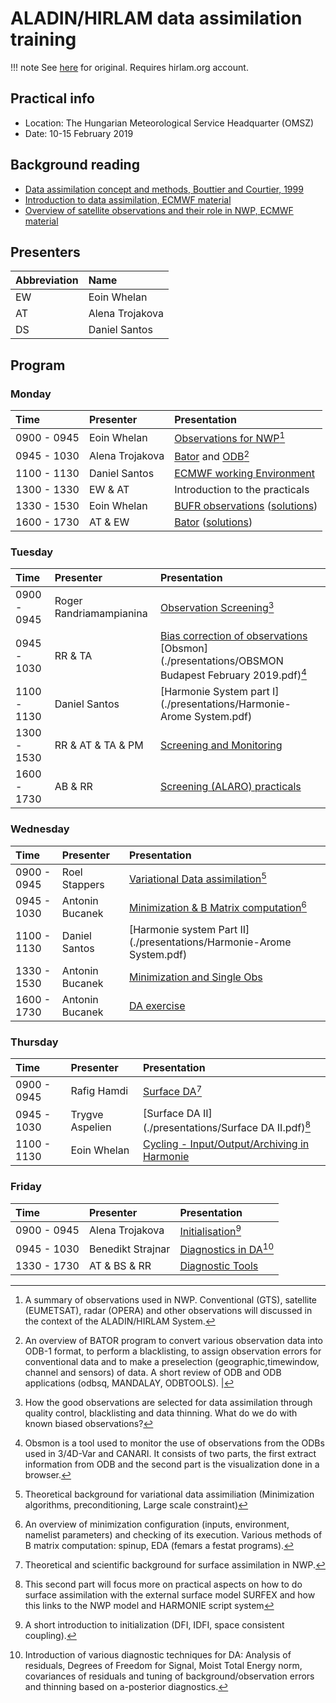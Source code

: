 # ALADIN/HIRLAM data assimilation training 

!!! note 
    See [here](https://hirlam.org/trac/wiki/HarmonieSystemDocumentation/Training/HarmonieSystemTraining2019) for original. Requires hirlam.org account.
    

## Practical info 

- Location: The Hungarian Meteorological Service Headquarter (OMSZ)
- Date: 10-15 February 2019 

## Background reading 

- [Data assimilation concept and methods, Bouttier and Courtier, 1999](https://www.ecmwf.int/en/elibrary/16928-data-assimilation-concepts-and-methods)
- [Introduction to data assimilation, ECMWF material](https://www.ecmwf.int/assets/elearning/da/da1/story_html5.html) 
- [Overview of satellite observations and their role in NWP, ECMWF material](https://www.ecmwf.int/assets/elearning/satellite/satellite-obs/story_html5.html) 

## Presenters  

| Abbreviation | Name            | 
| :--          | :--             | 
| EW           | Eoin Whelan     |
| AT           | Alena Trojakova |
| DS           | Daniel Santos   | 

## Program

### Monday 

| Time        | Presenter       |  Presentation              
| :--         | :--             |  :--                   
| 0900 - 0945 | Eoin Whelan     | [Observations for NWP](./presentations/eoinWhelan_Obs.pdf)[^EW1] 
| 0945 - 1030 | Alena Trojakova | [Bator](./presentations/bator.pdf) and [ODB](./presentations/odb.pdf)[^AT1] 
| 1100 - 1130 | Daniel Santos   | [ECMWF working Environment](./presentations/ECMWF_facilities.pdf) 
| 1300 - 1330 | EW & AT         | Introduction to the practicals 
| 1330 - 1530 | Eoin Whelan     | [BUFR observations](./presentations/eoinWhelan_Obs_Practical_NoSolutions.pdf) ([solutions](./presentations/eoinWhelan_Obs_Practical.pdf))
| 1600 - 1730 | AT & EW         | [Bator](./presentations/bator_practical.pdf) ([solutions](./presentations/bator_practical_solutions.pdf))  

[^EW1]: A summary of observations used in NWP. Conventional (GTS), satellite (EUMETSAT), radar (OPERA) and other observations will discussed in the context of the ALADIN/HIRLAM System.
[^AT1]: An overview of BATOR program to convert various observation data into ODB-1 format, to perform a blacklisting, to assign observation errors for conventional data and to make a preselection (geographic,timewindow, channel and sensors) of data. A short review of ODB and ODB applications (odbsq, MANDALAY, ODBTOOLS). | 


### Tuesday 

| Time        | Presenter       |  Presentation              
| :--         | :--             |  :--                   
| 0900 - 0945 | Roger Randriamampianina | [Observation Screening](./presentations/Observation_Screening.pdf)[^RR1]
| 0945 - 1030 | RR & TA         | [Bias correction of observations](./presentations/VARBC_for_observations.pdf) [Obsmon](./presentations/OBSMON Budapest February 2019.pdf)[^TA1]
| 1100 - 1130 | Daniel Santos | [Harmonie System part I](./presentations/Harmonie-Arome System.pdf)
| 1300 - 1530 | RR &  AT & TA & PM | [Screening and Monitoring](./presentations/Screening_Monitoring_exercises.pdf) 
| 1600 - 1730 | AB & RR |  [Screening (ALARO) practicals](./presentations/Bucanek_screening_practicals.pdf)


[^RR1]:  How the good observations are selected for data assimilation through quality control, blacklisting and data thinning. What do we do with known biased observations?
[^TA1]:  Obsmon is a tool used to monitor the use of observations from the ODBs used in 3/4D-Var and CANARI. It consists of two parts, the first extract information from ODB and the second part is the visualization done in a browser.


### Wednesday 

| Time        | Presenter       |  Presentation              
| :--         | :--             |  :--                   
| 0900 - 0945 | Roel Stappers   | [Variational Data assimilation](./presentations/budapest2019stappers.pdf)[^RS]  
| 0945 - 1030 | Antonin Bucanek | [Minimization & B Matrix computation](./presentations/Bucanek_minim_bmatrix.pdf)[^AB]  
| 1100 - 1130 | Daniel Santos   | [Harmonie system Part II](./presentations/Harmonie-Arome System.pdf)
| 1330 - 1530 | Antonin Bucanek | [Minimization and Single Obs](./presentations/Bucanek_minim_practicals.pdf)  
| 1600 - 1730 | Antonin Bucanek | [DA exercise](./presentations/HarmonieDAexercise.pdf) 

[^RS]: Theoretical background for variational data assimiliation (Minimization algorithms, preconditioning, Large scale constraint)

[^AB]: An overview of minimization configuration (inputs, environment, namelist parameters) and checking of its execution. Various methods of B matrix computation: spinup, EDA (femars a festat programs).

 ### Thursday 

| Time        | Presenter       |  Presentation              
| :--         | :--             |  :--                   
| 0900 - 0945 | Rafig Hamdi     | [Surface DA](./presentations/Hamdi_SURFACE_DA.pdf)[^RH]
| 0945 - 1030 | Trygve Aspelien | [Surface DA II](./presentations/Surface DA II.pdf)[^TA] 
| 1100 - 1130 | Eoin Whelan     | [Cycling - Input/Output/Archiving in Harmonie](./presentations/eoinWhelan_HarmonieCycling.pdf) 
 
 
[^RH]:  Theoretical and scientific background for surface assimilation in NWP. 
[^TA]: This second part will focus more on practical aspects on how to do surface assimilation with the external surface model SURFEX and how this links to the NWP model and HARMONIE script system 

### Friday 


| Time        | Presenter       |  Presentation              
| :--         | :--             |  :--                   
| 0900 - 0945 | Alena Trojakova | [Initialisation](./presentations/AT_initialization.pdf)[^AT2]
| 0945 - 1030 | Benedikt Strajnar | [Diagnostics in DA](./presentations/diagnostics_in_DA.pdf)[^BS]  
| 1330 - 1730 | AT & BS & RR | [Diagnostic Tools](./presentations/diagnostics_in_DA_exercises.pdf)


[^AT2]:  A short introduction to initialization (DFI, IDFI, space consistent coupling).
[^BS]:  Introduction of various diagnostic techniques for DA: Analysis of residuals, Degrees of Freedom for Signal, Moist Total Energy norm, covariances of residuals and tuning of background/observation errors and thinning based on a-posterior diagnostics.

